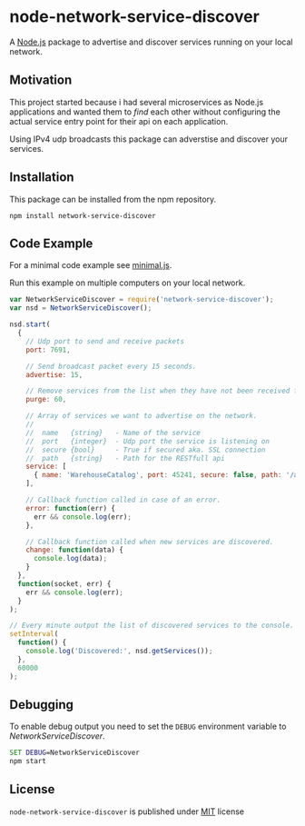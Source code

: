 # node-network-service-discover
A [Node.js](http://nodejs.org/) package to advertise and discover services running on your local network.


## Motivation

This project started because i had several microservices as Node.js applications and wanted them to _find_ each other without configuring the actual service entry point for their api on each application.

Using IPv4 udp broadcasts this package can adverstise and discover your services.


## Installation

This package can be installed from the npm repository.

`npm install network-service-discover`


## Code Example

For a minimal code example see [minimal.js](./example/minimal.js).

Run this example on multiple computers on your local network.

```js
var NetworkServiceDiscover = require('network-service-discover');
var nsd = NetworkServiceDiscover();

nsd.start(
  {
    // Udp port to send and receive packets
    port: 7691,

    // Send broadcast packet every 15 seconds.
    advertise: 15,

    // Remove services from the list when they have not been received for 60 seconds.
    purge: 60,

    // Array of services we want to advertise on the network.
    //
    //  name   {string}   - Name of the service
    //  port   {integer}  - Udp port the service is listening on
    //  secure {bool}     - True if secured aka. SSL connection
    //  path   {string}   - Path for the RESTfull api
    service: [
      { name: 'WarehouseCatalog', port: 45241, secure: false, path: '/api/whc/V01/' },
    ],

    // Callback function called in case of an error.
    error: function(err) {
      err && console.log(err);
    },

    // Callback function called when new services are discovered.
    change: function(data) {
      console.log(data);      
    }
  },
  function(socket, err) {
    err && console.log(err);
  }
);

// Every minute output the list of discovered services to the console.
setInterval(
  function() {
    console.log('Discovered:', nsd.getServices());
  }, 
  60000
);

```

## Debugging

To enable debug output you need to set the `DEBUG` environment variable to _NetworkServiceDiscover_.

```cmd
SET DEBUG=NetworkServiceDiscover
npm start
```

## License

```node-network-service-discover``` is published under [MIT](LICENSE) license

